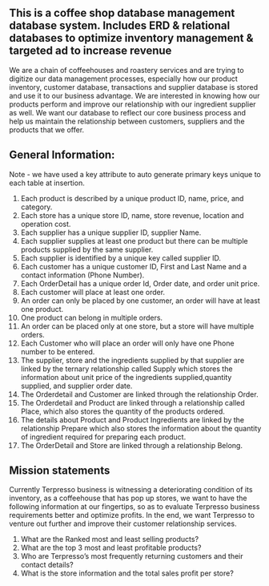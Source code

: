 
## This is a coffee shop database management database system. Includes ERD & relational databases to optimize inventory management & targeted ad to increase revenue

We are a chain of coffeehouses and roastery services and are trying to digitize our data management processes, especially how our product inventory, customer database, transactions and supplier database is stored and use it to our business advantage. We are interested in knowing how our products perform and improve our relationship with our ingredient supplier as well. We want our database to reflect our core business process and help us maintain the relationship between customers, suppliers and the products that we offer.

## General Information:
Note - we have used a key attribute to auto generate primary keys unique to each table at insertion.

1. Each product is described by a unique product ID, name, price, and category.
2. Each store has a unique store ID, name, store revenue, location and operation cost.
3. Each supplier has a unique supplier ID, supplier Name.
4. Each supplier supplies at least one product but there can be multiple products supplied by the same supplier.
5. Each supplier is identified by a unique key called supplier ID.
6. Each customer has a unique customer ID, First and Last Name and a contact information (Phone Number).
7. Each OrderDetail has a unique order Id, Order date, and order unit price.
8. Each customer will place at least one order.
9. An order can only be placed by one customer, an order will have at least one product.
10. One product can belong in multiple orders.
11. An order can be placed only at one store, but a store will have multiple orders.
12. Each Customer who will place an order will only have one Phone number to be entered.
13. The supplier, store and the ingredients supplied by that supplier are linked by the ternary relationship called Supply which stores the information about unit price of the ingredients supplied,quantity supplied, and supplier order date.
14. The Orderdetail and Customer are linked through the relationship Order.
15. The Orderdetail and Product are linked through a relationship called Place, which also stores the quantity of the products ordered.
16. The details about Product and Product Ingredients are linked by the relationship Prepare which also stores the information about the quantity of ingredient required for preparing each product.
17. The OrderDetail and Store are linked through a relationship Belong.


## Mission statements
Currently Terpresso business is witnessing a deteriorating condition of its inventory, as a coffeehouse that has pop up stores, we want to have the following information at our fingertips, so as to evaluate Terpresso business requirements better and optimize profits. In the end, we want Terpresso to venture out further and improve their customer relationship services.
1. What are the Ranked most and least selling products?
2. What are the top 3 most and least profitable products?
3. Who are Terpresso’s most frequently returning customers and their contact details?
4. What is the store information and the total sales profit per store?
